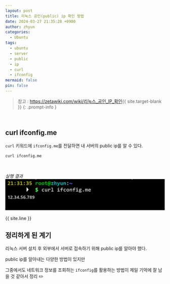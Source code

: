 ```yaml
---
layout: post
title: 리눅스 공인(public) ip 확인 방법
date: 2024-03-27 21:35:28 +0900
author: zhyun
categories:
  - Ubuntu
tags:
  - ubuntu
  - server
  - public
  - ip
  - curl
  - ifconfig
mermaid: false
pin: false
---
```


> 참고 : <https://zetawiki.com/wiki/리눅스_공인_IP_확인>{{ site.target-blank }}
{: .prompt-info }

<br>

## curl ifconfig.me


`curl` 키워드에 `ifconfig.me`를 전달하면 내 서버의 public ip를 알 수 있다.

```bash
curl ifconfig.me
```

<br>

*실행 결과*
![image](/assets/img/2024-03-27-리눅스-공인public-ip-확인-방법/Pasted-image-20240327213418.png)

{{ site.line }}

## 정리하게 된 계기

리눅스 서버 설치 후 외부에서 서버로 접속하기 위해 public ip를 알아야 했다.

public ip를 알아내는 다양한 방법이 있지만

그중에서도 네트워크 정보를 조회하는 `ifconfig`를 활용하는 방법이 제일 기억에 잘 남을 것 같아서 정리 ✏️

